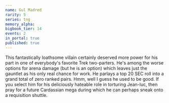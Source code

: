 ```yaml
---
name: Gul Madred
rarity: 5
series: tng
memory_alpha:
bigbook_tier: 14
events: 2
in_portal: true
published: true
---
```


This fantastically loathsome villain certainly deserved more power for his part in one of everybody's favorite Trek two-parters. He's among the worse options for arena damage (but he is an option) which leaves just the gauntlet as his only real chance for work. He parlays a top 20 SEC roll into a grand total of zero ranked pairs. Hmm, well I guess he used to be good. If you select him for his deliciously hateable role in torturing Jean-luc, then pray for a future Cardassian mega during which he can perhaps sneak onto a requisition shuttle.
